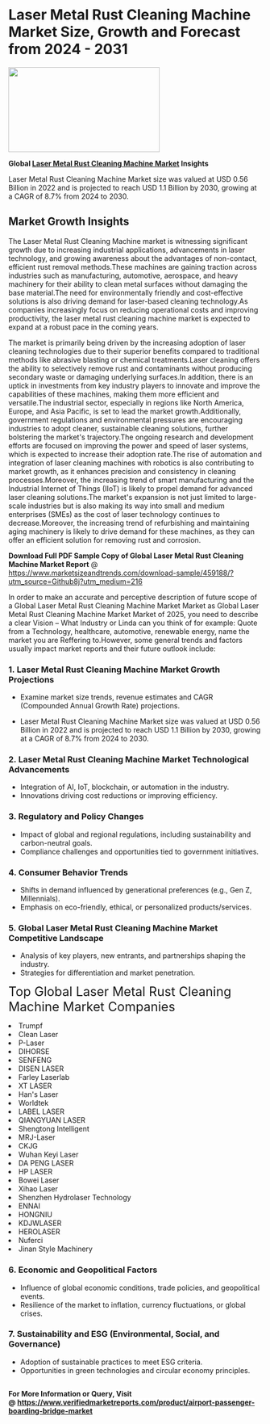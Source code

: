 <H1>Laser Metal Rust Cleaning Machine Market Size, Growth and Forecast from 2024 - 2031</H1><img class="aligncenter size-medium wp-image-584254" src="https://thirdeyenews.in/wp-content/uploads/2024/09/Global-Market-Research-300x168.jpeg" alt="" width="300" height="168" /><p><strong>Global&nbsp;<a href="https://www.marketsizeandtrends.com/download-sample/459188/?utm_source=Github8j?utm_medium=216">Laser Metal Rust Cleaning Machine Market</a> Insights</strong></p><p>Laser Metal Rust Cleaning Machine Market size was valued at USD 0.56 Billion in 2022 and is projected to reach USD 1.1 Billion by 2030, growing at a CAGR of 8.7% from 2024 to 2030.</p><p><h2>Market Growth Insights</h2> <p>The Laser Metal Rust Cleaning Machine market is witnessing significant growth due to increasing industrial applications, advancements in laser technology, and growing awareness about the advantages of non-contact, efficient rust removal methods.These machines are gaining traction across industries such as manufacturing, automotive, aerospace, and heavy machinery for their ability to clean metal surfaces without damaging the base material.The need for environmentally friendly and cost-effective solutions is also driving demand for laser-based cleaning technology.As companies increasingly focus on reducing operational costs and improving productivity, the laser metal rust cleaning machine market is expected to expand at a robust pace in the coming years.</p> <p>The market is primarily being driven by the increasing adoption of laser cleaning technologies due to their superior benefits compared to traditional methods like abrasive blasting or chemical treatments.Laser cleaning offers the ability to selectively remove rust and contaminants without producing secondary waste or damaging underlying surfaces.In addition, there is an uptick in investments from key industry players to innovate and improve the capabilities of these machines, making them more efficient and versatile.The industrial sector, especially in regions like North America, Europe, and Asia Pacific, is set to lead the market growth.Additionally, government regulations and environmental pressures are encouraging industries to adopt cleaner, sustainable cleaning solutions, further bolstering the market's trajectory.The ongoing research and development efforts are focused on improving the power and speed of laser systems, which is expected to increase their adoption rate.The rise of automation and integration of laser cleaning machines with robotics is also contributing to market growth, as it enhances precision and consistency in cleaning processes.Moreover, the increasing trend of smart manufacturing and the Industrial Internet of Things (IIoT) is likely to propel demand for advanced laser cleaning solutions.The market's expansion is not just limited to large-scale industries but is also making its way into small and medium enterprises (SMEs) as the cost of laser technology continues to decrease.Moreover, the increasing trend of refurbishing and maintaining aging machinery is likely to drive demand for these machines, as they can offer an efficient solution for removing rust and corrosion.<p><span class=""><strong>Download Full PDF Sample Copy of Global Laser Metal Rust Cleaning Machine Market Report</strong> @ <a href="https://www.marketsizeandtrends.com/download-sample/459188/?utm_source=Github8j?utm_medium=216" target="_blank">https://www.marketsizeandtrends.com/download-sample/459188/?utm_source=Github8j?utm_medium=216</a></span></p><p>In order to make an accurate and perceptive description of future scope of a Global&nbsp;Laser Metal Rust Cleaning Machine Market Market as Global&nbsp;Laser Metal Rust Cleaning Machine Market Market of 2025, you need to describe a clear Vision &ndash; What Industry or Linda can you think of for example: Quote from a Technology, healthcare, automotive, renewable energy, name the market you are Reffering to.However, some general trends and factors usually impact market reports and their future outlook include:</p><h3>1.&nbsp;<strong>Laser Metal Rust Cleaning Machine Market Growth Projections</strong></h3><ul><li>Examine market size trends, revenue estimates and CAGR (Compounded Annual Growth Rate) projections.</li><li><p>Laser Metal Rust Cleaning Machine Market size was valued at USD 0.56 Billion in 2022 and is projected to reach USD 1.1 Billion by 2030, growing at a CAGR of 8.7% from 2024 to 2030.</p></li></ul><h3>2.&nbsp;<strong>Laser Metal Rust Cleaning Machine Market Technological Advancements</strong></h3><ul><li>Integration of AI, IoT, blockchain, or automation in the industry.</li><li>Innovations driving cost reductions or improving efficiency.</li></ul><h3>3.&nbsp;<strong>Regulatory and Policy Changes</strong></h3><ul><li>Impact of global and regional regulations, including sustainability and carbon-neutral goals.</li><li>Compliance challenges and opportunities tied to government initiatives.</li></ul><h3>4.&nbsp;<strong>Consumer Behavior Trends</strong></h3><ul><li>Shifts in demand influenced by generational preferences (e.g., Gen Z, Millennials).</li><li>Emphasis on eco-friendly, ethical, or personalized products/services.</li></ul><h3>5.&nbsp;<strong>Global Laser Metal Rust Cleaning Machine Market Competitive Landscape</strong></h3><ul><li>Analysis of key players, new entrants, and partnerships shaping the industry.</li><li>Strategies for differentiation and market penetration.</li></ul><p data-pm-slice="1 1 []"><span style="color: inherit; font-family: inherit; font-size: 25px;">Top Global Laser Metal Rust Cleaning Machine Market Companies</span></p><div class="" data-test-id=""><p><li>Trumpf</li><li> Clean Laser</li><li> P-Laser</li><li> DIHORSE</li><li> SENFENG</li><li> DISEN LASER</li><li> Farley Laserlab</li><li> XT LASER</li><li> Han's Laser</li><li> Worldtek</li><li> LABEL LASER</li><li> QIANGYUAN LASER</li><li> Shengtong Intelligent</li><li> MRJ-Laser</li><li> CKJG</li><li> Wuhan Keyi Laser</li><li> DA PENG LASER</li><li> HP LASER</li><li> Bowei Laser</li><li> Xihao Laser</li><li> Shenzhen Hydrolaser Technology</li><li> ENNAI</li><li> HONGNIU</li><li> KDJWLASER</li><li> HEROLASER</li><li> Nuferci</li><li> Jinan Style Machinery</li></p></div><h3>6.&nbsp;<strong>Economic and Geopolitical Factors</strong></h3><ul><li>Influence of global economic conditions, trade policies, and geopolitical events.</li><li>Resilience of the market to inflation, currency fluctuations, or global crises.</li></ul><h3>7.&nbsp;<strong>Sustainability and ESG (Environmental, Social, and Governance)</strong></h3><ul><li>Adoption of sustainable practices to meet ESG criteria.</li><li>Opportunities in green technologies and circular economy principles.</li></ul><h2><strong style="font-size: 14px;">For More Information or Query, Visit @&nbsp;</strong><a style="background-color: #ffffff; font-size: 14px;" href="https://www.marketsizeandtrends.com/report/laser-metal-rust-cleaning-machine-market/" target="_blank">https://www.verifiedmarketreports.com/product/airport-passenger-boarding-bridge-market</a></h2>